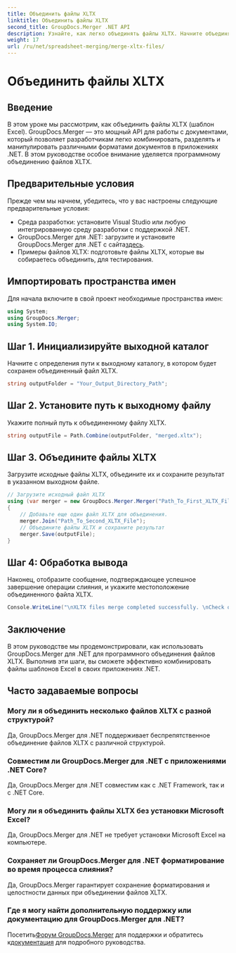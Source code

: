 ```yaml
---
title: Объединить файлы XLTX
linktitle: Объединить файлы XLTX
second_title: GroupDocs.Merger .NET API
description: Узнайте, как легко объединять файлы XLTX. Начните объединять файлы XLTX и эффективно оптимизируйте задачи управления документами.
weight: 17
url: /ru/net/spreadsheet-merging/merge-xltx-files/
---
```


# Объединить файлы XLTX

## Введение
В этом уроке мы рассмотрим, как объединить файлы XLTX (шаблон Excel). GroupDocs.Merger — это мощный API для работы с документами, который позволяет разработчикам легко комбинировать, разделять и манипулировать различными форматами документов в приложениях .NET. В этом руководстве особое внимание уделяется программному объединению файлов XLTX.
## Предварительные условия
Прежде чем мы начнем, убедитесь, что у вас настроены следующие предварительные условия:
- Среда разработки: установите Visual Studio или любую интегрированную среду разработки с поддержкой .NET.
-  GroupDocs.Merger для .NET: загрузите и установите GroupDocs.Merger для .NET с сайта[здесь](https://releases.groupdocs.com/merger/net/).
- Примеры файлов XLTX: подготовьте файлы XLTX, которые вы собираетесь объединить, для тестирования.

## Импортировать пространства имен
Для начала включите в свой проект необходимые пространства имен:
```csharp
using System; 
using GroupDocs.Merger;
using System.IO;
```
## Шаг 1. Инициализируйте выходной каталог
Начните с определения пути к выходному каталогу, в котором будет сохранен объединенный файл XLTX.
```csharp
string outputFolder = "Your_Output_Directory_Path";
```
## Шаг 2. Установите путь к выходному файлу
Укажите полный путь к объединенному файлу XLTX.
```csharp
string outputFile = Path.Combine(outputFolder, "merged.xltx");
```
## Шаг 3. Объедините файлы XLTX
Загрузите исходные файлы XLTX, объедините их и сохраните результат в указанном выходном файле.
```csharp
// Загрузите исходный файл XLTX
using (var merger = new GroupDocs.Merger.Merger("Path_To_First_XLTX_File"))
{
    // Добавьте еще один файл XLTX для объединения.
    merger.Join("Path_To_Second_XLTX_File");
    // Объедините файлы XLTX и сохраните результат
    merger.Save(outputFile);
}
```
## Шаг 4: Обработка вывода
Наконец, отобразите сообщение, подтверждающее успешное завершение операции слияния, и укажите местоположение объединенного файла XLTX.
```csharp
Console.WriteLine("\nXLTX files merge completed successfully. \nCheck output in {0}", outputFolder);
```

## Заключение
В этом руководстве мы продемонстрировали, как использовать GroupDocs.Merger для .NET для программного объединения файлов XLTX. Выполнив эти шаги, вы сможете эффективно комбинировать файлы шаблонов Excel в своих приложениях .NET.

## Часто задаваемые вопросы
### Могу ли я объединить несколько файлов XLTX с разной структурой?
Да, GroupDocs.Merger для .NET поддерживает беспрепятственное объединение файлов XLTX с различной структурой.
### Совместим ли GroupDocs.Merger для .NET с приложениями .NET Core?
Да, GroupDocs.Merger для .NET совместим как с .NET Framework, так и с .NET Core.
### Могу ли я объединить файлы XLTX без установки Microsoft Excel?
Да, GroupDocs.Merger для .NET не требует установки Microsoft Excel на компьютере.
### Сохраняет ли GroupDocs.Merger для .NET форматирование во время процесса слияния?
Да, GroupDocs.Merger гарантирует сохранение форматирования и целостности данных при объединении файлов XLTX.
### Где я могу найти дополнительную поддержку или документацию для GroupDocs.Merger для .NET?
 Посетить[Форум GroupDocs.Merger](https://forum.groupdocs.com/c/merger/32) для поддержки и обратитесь к[документация](https://tutorials.groupdocs.com/merger/net/) для подробного руководства.